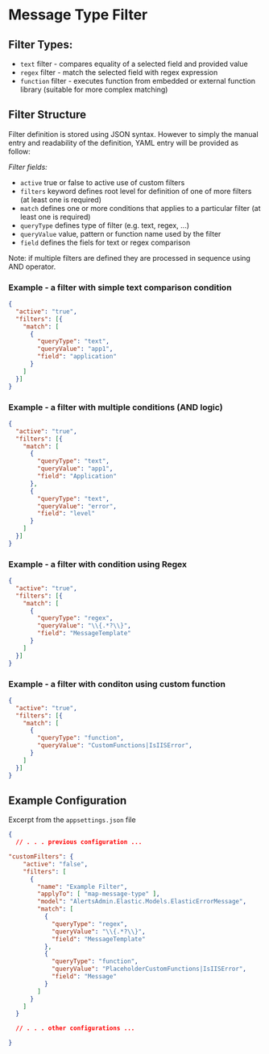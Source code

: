 # Message Type Filter
## Filter Types:
- `text` filter - compares equality of a selected field and provided value
- `regex` filter - match the selected field with regex expression
- `function` filter - executes function from embedded or external function library (suitable for more complex matching)

## Filter Structure

Filter definition is stored using JSON syntax. However to simply the manual entry and readability of the definition, YAML entry will be provided as follow:

<i>Filter fields:</i>
- `active` true or false to active use of custom filters
- `filters` keyword defines root level for definition of one of more filters (at least one is required)
- `match` defines one or more conditions that applies to a particular filter (at least one is required)
- `queryType` defines type of filter (e.g. text, regex, ...)
- `queryValue` value, pattern or function name used by the filter
- `field` defines the fiels for text or regex comparison

Note: if multiple filters are defined they are processed in sequence using AND operator. 

### Example - a filter with simple text comparison condition
```JSON
{
  "active": "true",
  "filters": [{
    "match": [
      {
        "queryType": "text",
        "queryValue": "app1",
        "field": "application"
      }
    ]
  }]
}
```

### Example - a filter with multiple conditions (AND logic) 
```JSON
{
  "active": "true",
  "filters": [{
    "match": [
      {
        "queryType": "text",
        "queryValue": "app1",
        "field": "Application"
      },
      {
        "queryType": "text",
        "queryValue": "error",
        "field": "level"
      }
    ]
  }]
}
```

### Example - a filter with condition using Regex 
```JSON
{
  "active": "true",
  "filters": [{
    "match": [
      {
        "queryType": "regex",
        "queryValue": "\\{.*?\\}",
        "field": "MessageTemplate"
      }
    ]
  }]
}
```

### Example - a filter with conditon using custom function 
```JSON
{
  "active": "true",
  "filters": [{
    "match": [
      {
        "queryType": "function",
        "queryValue": "CustomFunctions|IsIISError",
      }
    ]
  }]
}
```

## Example Configuration
Excerpt from the `appsettings.json` file

```JSON
{
  // . . . previous configuration ...

"customFilters": {
    "active": "false",
    "filters": [
      {
        "name": "Example Filter",
        "applyTo": [ "map-message-type" ],
        "model": "AlertsAdmin.Elastic.Models.ElasticErrorMessage",
        "match": [
          {
            "queryType": "regex",
            "queryValue": "\\{.*?\\}",
            "field": "MessageTemplate"
          },
          {
            "queryType": "function",
            "queryValue": "PlaceholderCustomFunctions|IsIISError",
            "field": "Message"
          }
        ]
      }
    ]
  }

  // . . . other configurations ...

}
```
